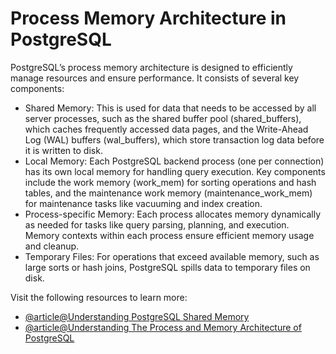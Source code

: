 # Process Memory Architecture in PostgreSQL

PostgreSQL’s process memory architecture is designed to efficiently manage resources and ensure performance. It consists of several key components:

- Shared Memory: This is used for data that needs to be accessed by all server processes, such as the shared buffer pool (shared_buffers), which caches frequently accessed data pages, and the Write-Ahead Log (WAL) buffers (wal_buffers), which store transaction log data before it is written to disk.
- Local Memory: Each PostgreSQL backend process (one per connection) has its own local memory for handling query execution. Key components include the work memory (work_mem) for sorting operations and hash tables, and the maintenance work memory (maintenance_work_mem) for maintenance tasks like vacuuming and index creation.
- Process-specific Memory: Each process allocates memory dynamically as needed for tasks like query parsing, planning, and execution. Memory contexts within each process ensure efficient memory usage and cleanup.
- Temporary Files: For operations that exceed available memory, such as large sorts or hash joins, PostgreSQL spills data to temporary files on disk.

Visit the following resources to learn more:

- [@article@Understanding PostgreSQL Shared Memory](https://stackoverflow.com/questions/32930787/understanding-postgresql-shared-memory)
- [@article@Understanding The Process and Memory Architecture of PostgreSQL](https://dev.to/titoausten/understanding-the-process-and-memory-architecture-of-postgresql-5hhp)